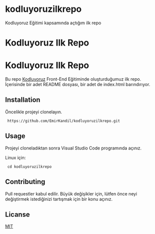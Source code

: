 # kodluyoruzilkrepo
Kodluyoruz Eğitimi kapsamında açtığım ilk repo
# Kodluyoruz Ilk Repo

# Kodluyoruz Ilk Repo

Bu repo [Kodluyoruz](https://app.patika.dev/paths/baslangic-seviye-frontend-web-development-patikasi) Front-End Eğitiminde oluşturduğumuz ilk repo. İçerisinde bir adet README dosyası, bir adet de index.html barındırıyor.

## Installation

Öncelikle projeyi clonelayın.  

``` https://github.com/EmirKandil/kodluyoruzilkrepo.git``` 



## Usage

Projeyi cloneladıktan sonra Visual Studio Code programında açınız.

Linux için:

``` cd kodluyoruzilkrepo``` 



## Contributing

Pull requestler kabul edilir. Büyük değişikler için, lütfen önce neyi değiştirmek istediğinizi tartışmak için bir konu açınız.



## Licanse

[MIT]()



































